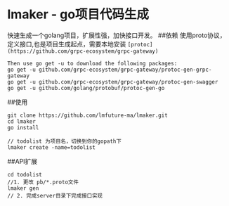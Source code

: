 # lmaker -  go项目代码生成
快速生成一个golang项目，扩展性强，加快接口开发。
##依赖
 使用proto协议，定义接口,也是项目生成起点，需要本地安装 `[protoc](https://github.com/grpc-ecosystem/grpc-gateway)`
```$xslt
Then use go get -u to download the following packages:
go get -u github.com/grpc-ecosystem/grpc-gateway/protoc-gen-grpc-gateway
go get -u github.com/grpc-ecosystem/grpc-gateway/protoc-gen-swagger
go get -u github.com/golang/protobuf/protoc-gen-go
```
##使用
```$xslt
git clone https://github.com/lmfuture-ma/lmaker.git
cd lmaker 
go install

// todolist 为项目名，切换到你的gopath下
lmaker create -name=todolist   
```
##API扩展

```$xslt
cd todolist
//1. 更改 pb/*.proto文件
lmaker gen 
// 2. 完成server目录下完成接口实现 
```